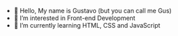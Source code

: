 - 👋 Hello, My name is Gustavo (but you can call me Gus)
- 👀 I’m interested in Front-end Development
- 🌱 I’m currently learning HTML, CSS and JavaScript
